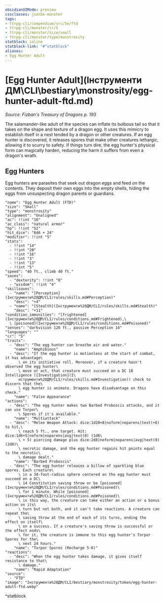 ```yaml
---
obsidianUIMode: preview
cssclasses: json5e-monster
tags:
- ttrpg-cli/compendium/src/5e/ftd
- ttrpg-cli/monster/cr/5
- ttrpg-cli/monster/size/small
- ttrpg-cli/monster/type/monstrosity
statblock: inline
statblock-link: "#^statblock"
aliases:
- Egg Hunter Adult
---
```

# [Egg Hunter Adult](Інструменти ДМ\CLI\bestiary\monstrosity/egg-hunter-adult-ftd.md)
*Source: Fizban's Treasury of Dragons p. 193*  

The salamander-like adult of the species can inflate its bulbous tail so that it takes on the shape and texture of a dragon egg. It uses this mimicry to establish itself in a nest tended by a dragon or other creatures. If an egg hunter is discovered, it releases spores that make other creatures lethargic, allowing it to scurry to safety. If things turn dire, the egg hunter's physical form can magically harden, reducing the harm it suffers from even a dragon's wrath.

## Egg Hunters

Egg hunters are parasites that seek out dragon eggs and feed on the contents. They deposit their own eggs into the empty shells, hiding the eggs from unsuspecting dragon parents or guardians.

```statblock
"name": "Egg Hunter Adult (FTD)"
"size": "Small"
"type": "monstrosity"
"alignment": "Unaligned"
"ac": !!int "16"
"ac_class": "natural armor"
"hp": !!int "52"
"hit_dice": "8d6 + 24"
"modifier": !!int "5"
"stats":
  - !!int "14"
  - !!int "20"
  - !!int "16"
  - !!int "3"
  - !!int "13"
  - !!int "5"
"speed": "40 ft., climb 40 ft."
"saves":
  - "dexterity": !!int "8"
  - "wisdom": !!int "4"
"skillsaves":
  - "name": "[Perception](Інструменти%20ДМ/CLI/rules/skills.md#Perception)"
    "desc": "+4"
  - "name": "[Stealth](Інструменти%20ДМ/CLI/rules/skills.md#Stealth)"
    "desc": "+11"
"condition_immunities": "[frightened](Інструменти%20ДМ/CLI/rules/conditions.md#Frightened),\
  \ [poisoned](Інструменти%20ДМ/CLI/rules/conditions.md#Poisoned)"
"senses": "darkvision 120 ft., passive Perception 14"
"languages": ""
"cr": "5"
"traits":
  - "desc": "The egg hunter can breathe air and water."
    "name": "Amphibious"
  - "desc": "If the egg hunter is motionless at the start of combat, it has advantage\
      \ on its initiative roll. Moreover, if a creature hasn't observed the egg hunter\
      \ move or act, that creature must succeed on a DC 18 Intelligence ([Investigation](І\
      нструменти%20ДМ/CLI/rules/skills.md#Investigation)) check to discern that the\
      \ egg hunter is animate. Dragons have disadvantage on this check."
    "name": "False Appearance"
"actions":
  - "desc": "The egg hunter makes two Barbed Proboscis attacks, and it can use Torpor\
      \ Spores if it's available."
    "name": "Multiattack"
  - "desc": "Melee Weapon Attack: dice:1d20+8|noform|noparens|text(+8) to hit,\
      \ reach 5 ft., one target. Hit: dice:1d6+5|noform|noparens|avg|text(8) (1d6\
      \ + 5) piercing damage plus dice:2d8|noform|noparens|avg|text(9) (2d8)\
      \ necrotic damage, and the egg hunter regains hit points equal to the necrotic\
      \ damage dealt."
    "name": "Barbed Proboscis"
  - "desc": "The egg hunter releases a billow of sparkling blue spores. Each creature\
      \ in a 30-foot-radius sphere centered on the egg hunter must succeed on a DC\
      \ 14 Constitution saving throw or be [poisoned](Інструменти%20ДМ/CLI/rules/conditions.md#Poisoned)\
      \ for 1 minute. While [poisoned](Інструменти%20ДМ/CLI/rules/conditions.md#Poisoned)\
      \ in this way, the creature can take either an action or a bonus action on its\
      \ turn but not both, and it can't take reactions. A creature can repeat the\
      \ saving throw at the end of each of its turns, ending the effect on itself\
      \ on a success. If a creature's saving throw is successful or the effect ends\
      \ for it, the creature is immune to this egg hunter's Torpor Spores for the\
      \ next 24 hours."
    "name": "Torpor Spores (Recharge 5-6)"
"reactions":
  - "desc": "When the egg hunter takes damage, it gives itself resistance to that\
      \ damage."
    "name": "Rapid Adaptation"
"source":
  - "FTD"
"image": "Інструменти%20ДМ/CLI/bestiary/monstrosity/token/egg-hunter-adult-ftd.webp"
```
^statblock